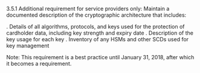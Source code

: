 3.5.1 Additional requirement for 
service providers only: Maintain a 
documented description of the 
cryptographic architecture that includes: 

. Details of all algorithms, protocols, 
and keys used for the protection of 
cardholder data, including key 
strength and expiry date 
. Description of the key usage for each 
key 
. Inventory of any HSMs and other 
SCDs used for key management 


Note: This requirement is a best practice 
until January 31, 2018, after which it 
becomes a requirement. 


